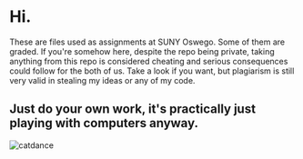 # Hi.
These are files used as assignments at SUNY Oswego. Some of them are graded. If you're somehow here, despite the repo being private, taking anything from this repo is considered cheating and serious consequences could follow for the both of us. Take a look if you want, but plagiarism is still very valid in stealing my ideas or any of my code.
## Just do your own work, it's practically just playing with computers anyway.

![catdance](https://cdn.discordapp.com/emojis/812093694840143873.gif)
